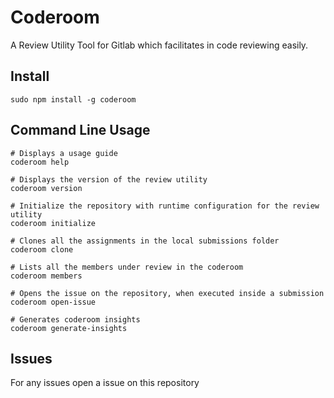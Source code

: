 # Coderoom

A Review Utility Tool for Gitlab which facilitates in code reviewing easily.

## Install

```
sudo npm install -g coderoom
```

## Command Line Usage

```
# Displays a usage guide
coderoom help

# Displays the version of the review utility
coderoom version

# Initialize the repository with runtime configuration for the review utility
coderoom initialize

# Clones all the assignments in the local submissions folder
coderoom clone

# Lists all the members under review in the coderoom
coderoom members

# Opens the issue on the repository, when executed inside a submission
coderoom open-issue

# Generates coderoom insights
coderoom generate-insights
```

## Issues

For any issues open a issue on this repository
